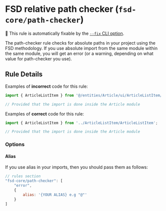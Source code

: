 # FSD relative path checker (`fsd-core/path-checker`)

🔧 This rule is automatically fixable by the [`--fix` CLI option](https://eslint.org/docs/latest/user-guide/command-line-interface#--fix).

<!-- end auto-generated rule header -->

The path-checker rule checks for absolute paths in your project using the FSD methodology. If you use absolute import from the same module within the same module, you will get an error (or a warning, depending on what value for path-checker you use).

## Rule Details

Examples of **incorrect** code for this rule:

```js
import { ArticleListItem } from '@/entities/Article/ui/ArticleListItem/ArticleListItem';

// Provided that the import is done inside the Article module
```

Examples of **correct** code for this rule:

```js
import { ArticleListItem } from '../ArticleListItem/ArticleListItem';

// Provided that the import is done inside the Article module
```

### Options

#### Alias

If you use alias in your imports, then you should pass them as follows:

```js
// rules section
"fsd-core/path-checker": [
    "error",
    {
        alias: '{YOUR ALIAS} e.g "@"'
    }
]
```
